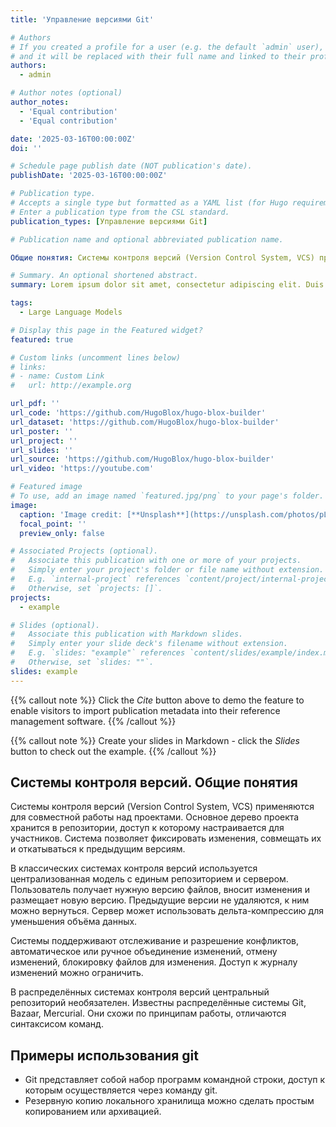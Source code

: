 ```yaml
---
title: 'Управление версиями Git'

# Authors
# If you created a profile for a user (e.g. the default `admin` user), write the username (folder name) here
# and it will be replaced with their full name and linked to their profile.
authors:
  - admin

# Author notes (optional)
author_notes:
  - 'Equal contribution'
  - 'Equal contribution'

date: '2025-03-16T00:00:00Z'
doi: ''

# Schedule page publish date (NOT publication's date).
publishDate: '2025-03-16T00:00:00Z'

# Publication type.
# Accepts a single type but formatted as a YAML list (for Hugo requirements).
# Enter a publication type from the CSL standard.
publication_types: [Управление версиями Git]

# Publication name and optional abbreviated publication name.

Общие понятия: Системы контроля версий (Version Control System, VCS) применяются для совместной работы над проектами. Основное дерево проекта хранится в репозитории, доступ к которому настраивается для участников. Система позволяет фиксировать изменения, совмещать их и откатываться к предыдущим версиям.

# Summary. An optional shortened abstract.
summary: Lorem ipsum dolor sit amet, consectetur adipiscing elit. Duis posuere tellus ac convallis placerat. Proin tincidunt magna sed ex sollicitudin condimentum.

tags:
  - Large Language Models

# Display this page in the Featured widget?
featured: true

# Custom links (uncomment lines below)
# links:
# - name: Custom Link
#   url: http://example.org

url_pdf: ''
url_code: 'https://github.com/HugoBlox/hugo-blox-builder'
url_dataset: 'https://github.com/HugoBlox/hugo-blox-builder'
url_poster: ''
url_project: ''
url_slides: ''
url_source: 'https://github.com/HugoBlox/hugo-blox-builder'
url_video: 'https://youtube.com'

# Featured image
# To use, add an image named `featured.jpg/png` to your page's folder.
image:
  caption: 'Image credit: [**Unsplash**](https://unsplash.com/photos/pLCdAaMFLTE)'
  focal_point: ''
  preview_only: false

# Associated Projects (optional).
#   Associate this publication with one or more of your projects.
#   Simply enter your project's folder or file name without extension.
#   E.g. `internal-project` references `content/project/internal-project/index.md`.
#   Otherwise, set `projects: []`.
projects:
  - example

# Slides (optional).
#   Associate this publication with Markdown slides.
#   Simply enter your slide deck's filename without extension.
#   E.g. `slides: "example"` references `content/slides/example/index.md`.
#   Otherwise, set `slides: ""`.
slides: example
---
```


{{% callout note %}}
Click the _Cite_ button above to demo the feature to enable visitors to import publication metadata into their reference management software.
{{% /callout %}}

{{% callout note %}}
Create your slides in Markdown - click the _Slides_ button to check out the example.
{{% /callout %}}

## Системы контроля версий. Общие понятия

Системы контроля версий (Version Control System, VCS) применяются для совместной работы над проектами. Основное дерево проекта хранится в репозитории, доступ к которому настраивается для участников. Система позволяет фиксировать изменения, совмещать их и откатываться к предыдущим версиям.

В классических системах контроля версий используется централизованная модель с единым репозиторием и сервером. Пользователь получает нужную версию файлов, вносит изменения и размещает новую версию. Предыдущие версии не удаляются, к ним можно вернуться. Сервер может использовать дельта-компрессию для уменьшения объёма данных.

Системы поддерживают отслеживание и разрешение конфликтов, автоматическое или ручное объединение изменений, отмену изменений, блокировку файлов для изменения. Доступ к журналу изменений можно ограничить.

В распределённых системах контроля версий центральный репозиторий необязателен. Известны распределённые системы Git, Bazaar, Mercurial. Они схожи по принципам работы, отличаются синтаксисом команд.

## Примеры использования git

- Git представляет собой набор программ командной строки, доступ к которым осуществляется через команду git.
- Резервную копию локального хранилища можно сделать простым копированием или архивацией.
